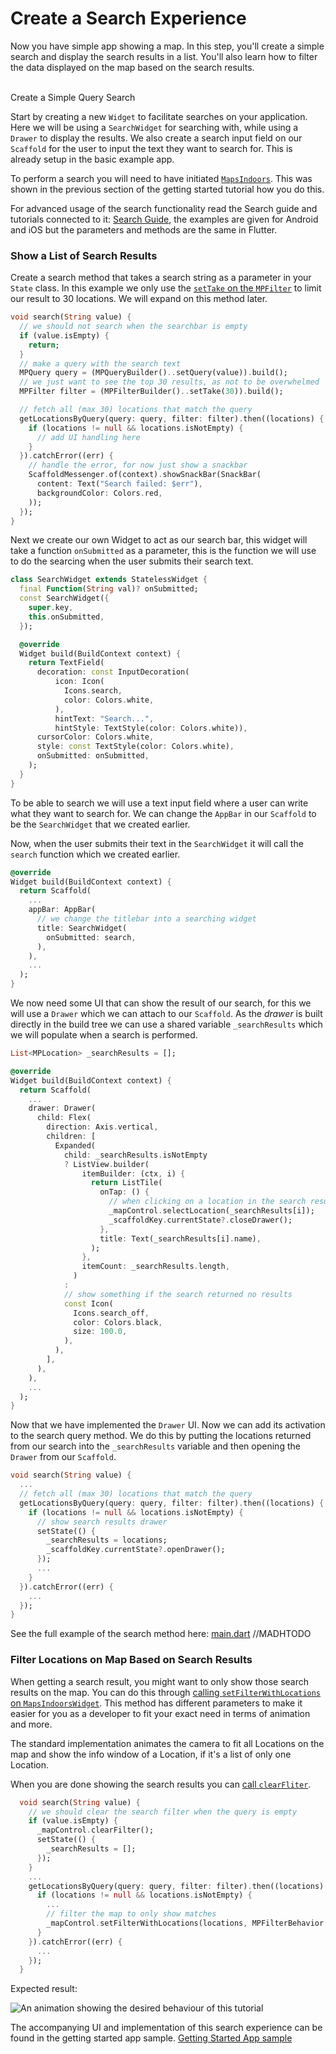 # Create a Search Experience

Now you have simple app showing a map. In this step, you'll create a simple search and display the search results in a list. You'll also learn how to filter the data displayed on the map based on the search results.

\
Create a Simple Query Search[​](https://docs.mapsindoors.com/getting-started/flutter/search#create-a-simple-query-search)

Start by creating a new `Widget` to facilitate searches on your application. Here we will be using a `SearchWidget` for searching with, while using a `Drawer` to display the results. We also create a search input field on our `Scaffold` for the user to input the text they want to search for. This is already setup in the basic example app.

To perform a search you will need to have initiated [`MapsIndoors`](https://pub.dev/documentation/mapsindoors\_googlemaps/latest/mapsindoors/mapsindoors-library.html#functions). This was shown in the previous section of the getting started tutorial how you do this.

For advanced usage of the search functionality read the Search guide and tutorials connected to it: [Search Guide](https://docs.mapsindoors.com/searching/), the examples are given for Android and iOS but the parameters and methods are the same in Flutter.

### Show a List of Search Results[​](https://docs.mapsindoors.com/getting-started/flutter/search#show-a-list-of-search-results) <a href="#show-a-list-of-search-results" id="show-a-list-of-search-results"></a>

Create a search method that takes a search string as a parameter in your `State` class. In this example we only use the [`setTake` on the `MPFilter`](https://pub.dev/documentation/mapsindoors\_googlemaps/latest/mapsindoors/MPFilter-class.html) to limit our result to 30 locations. We will expand on this method later.

```dart
void search(String value) {
  // we should not search when the searchbar is empty
  if (value.isEmpty) {
    return;
  }
  // make a query with the search text
  MPQuery query = (MPQueryBuilder()..setQuery(value)).build();
  // we just want to see the top 30 results, as not to be overwhelmed
  MPFilter filter = (MPFilterBuilder()..setTake(30)).build();

  // fetch all (max 30) locations that match the query
  getLocationsByQuery(query: query, filter: filter).then((locations) {
    if (locations != null && locations.isNotEmpty) {
      // add UI handling here
    }
  }).catchError((err) {
    // handle the error, for now just show a snackbar
    ScaffoldMessenger.of(context).showSnackBar(SnackBar(
      content: Text("Search failed: $err"),
      backgroundColor: Colors.red,
    ));
  });
}
```

Next we create our own Widget to act as our search bar, this widget will take a function `onSubmitted` as a parameter, this is the function we will use to do the searcing when the user submits their search text.

```dart
class SearchWidget extends StatelessWidget {
  final Function(String val)? onSubmitted;
  const SearchWidget({
    super.key,
    this.onSubmitted,
  });

  @override
  Widget build(BuildContext context) {
    return TextField(
      decoration: const InputDecoration(
          icon: Icon(
            Icons.search,
            color: Colors.white,
          ),
          hintText: "Search...",
          hintStyle: TextStyle(color: Colors.white)),
      cursorColor: Colors.white,
      style: const TextStyle(color: Colors.white),
      onSubmitted: onSubmitted,
    );
  }
}
```

To be able to search we will use a text input field where a user can write what they want to search for. We can change the `AppBar` in our `Scaffold` to be the `SearchWidget` that we created earlier.

Now, when the user submits their text in the `SearchWidget` it will call the `search` function which we created earlier.

```dart
@override
Widget build(BuildContext context) {
  return Scaffold(
    ...
    appBar: AppBar(
      // we change the titlebar into a searching widget
      title: SearchWidget(
        onSubmitted: search,
      ),
    ),
    ...
  );
}
```

We now need some UI that can show the result of our search, for this we will use a `Drawer` which we can attach to our `Scaffold`. As the _drawer_ is built directly in the build tree we can use a shared variable `_searchResults` which we will populate when a search is performed.

```dart
List<MPLocation> _searchResults = [];

@override
Widget build(BuildContext context) {
  return Scaffold(
    ...
    drawer: Drawer(
      child: Flex(
        direction: Axis.vertical,
        children: [
          Expanded(
            child: _searchResults.isNotEmpty
            ? ListView.builder(
                itemBuilder: (ctx, i) {
                  return ListTile(
                    onTap: () {
                      // when clicking on a location in the search results we will close the drawer and open a bottom sheet with that locations details
                      _mapControl.selectLocation(_searchResults[i]);
                      _scaffoldKey.currentState?.closeDrawer();
                    },
                    title: Text(_searchResults[i].name),
                  );
                },
                itemCount: _searchResults.length,
              )
            :
            // show something if the search returned no results
            const Icon(
              Icons.search_off,
              color: Colors.black,
              size: 100.0,
            ),
          ),
        ],
      ),
    ),
    ...
  );
}
```

Now that we have implemented the `Drawer` UI. Now we can add its activation to the search query method. We do this by putting the locations returned from our search into the `_searchResults` variable and then opening the `Drawer` from our `Scaffold`.

```dart
void search(String value) {
  ...
  // fetch all (max 30) locations that match the query
  getLocationsByQuery(query: query, filter: filter).then((locations) {
    if (locations != null && locations.isNotEmpty) {
      // show search results drawer
      setState(() {
        _searchResults = locations;
        _scaffoldKey.currentState?.openDrawer();
      });
      ...
    }
  }).catchError((err) {
    ...
  });
}
```

See the full example of the search method here: [main.dart](https://docs.mapsindoors.com/getting-started/flutter/example.com) //MADHTODO

### Filter Locations on Map Based on Search Results[​](https://docs.mapsindoors.com/getting-started/flutter/search#filter-locations-on-map-based-on-search-results) <a href="#filter-locations-on-map-based-on-search-results" id="filter-locations-on-map-based-on-search-results"></a>

When getting a search result, you might want to only show those search results on the map. You can do this through [calling `setFilterWithLocations` on `MapsIndoorsWidget`](https://pub.dev/documentation/mapsindoors\_googlemaps/latest/mapsindoors/MapsIndoorsWidget/setFilterWithLocations.html). This method has different parameters to make it easier for you as a developer to fit your exact need in terms of animation and more.

The standard implementation animates the camera to fit all Locations on the map and show the info window of a Location, if it's a list of only one Location.

When you are done showing the search results you can [call `clearFliter`](https://pub.dev/documentation/mapsindoors\_googlemaps/latest/mapsindoors/MapsIndoorsWidget/clearFilter.html).

```dart
  void search(String value) {
    // we should clear the search filter when the query is empty
    if (value.isEmpty) {
      _mapControl.clearFilter();
      setState(() {
        _searchResults = [];
      });
    }
    ...
    getLocationsByQuery(query: query, filter: filter).then((locations) {
      if (locations != null && locations.isNotEmpty) {
        ...
        // filter the map to only show matches
        _mapControl.setFilterWithLocations(locations, MPFilterBehavior.DEFAULT);
      }
    }).catchError((err) {
      ...
    });
  }
```

Expected result:

![An animation showing the desired behaviour of this tutorial](https://docs.mapsindoors.com/img/getting-started/flutter\_search.gif)

The accompanying UI and implementation of this search experience can be found in the getting started app sample. [Getting Started App sample](https://github.com/MapsPeople/getting_started_flutter)

[\
](https://docs.mapsindoors.com/getting-started/flutter/map)
